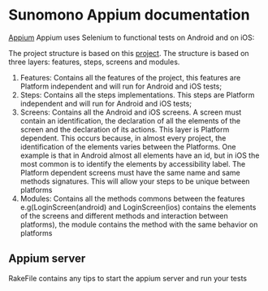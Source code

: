 # Sunomono Appium documentation

[Appium](http://appium.io/) Appium uses Selenium to functional tests on Android and on iOS:

The project structure is based on this [project](https://github.com/gricsi/cross-platform-appium-cucumber-test-example). The structure is based on three layers: features, steps, screens and modules. 


  1. Features: Contains all the features of the project, this features are Platform independent and will run for Android and iOS tests;
  2. Steps: Contains all the steps implementations. This steps are Platform independent and will run for Android and iOS tests;
  3. Screens: Contains all the Android and iOS screens. A screen must contain an identification, the declaration of all the elements of the screen and the declaration of its actions. This layer is Platform dependent. This occurs because, in almost every project, the identification of the elements varies between the Platforms. One example is that in Android almost all elements have an id, but in iOS the most common is to identify the elements by accessibility label. The Platform dependent screens must have the same name and same methods signatures. This will allow your steps to be unique between platforms
  4. Modules: Contains all the methods commons between the features e.g(LoginScreen(android) and LoginScreen(ios) contains the elements of the screens and different methods and interaction between platforms), the module contains the method with the same behavior on platforms
  
## Appium server
  
  RakeFile contains any tips to start the appium server and run your tests
  
  
  